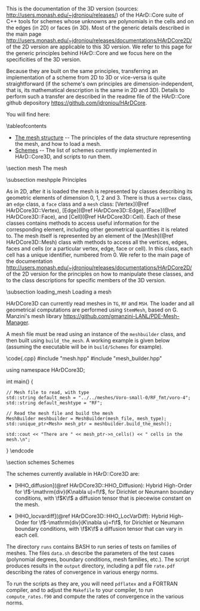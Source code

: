 
This is the documentation of the 3D version (sources: http://users.monash.edu/~jdroniou/releases/) of the HArD::Core suite of C++ tools for schemes whose unknowns are polynomials in the cells and on the edges (in 2D) or faces (in 3D). Most of the generic details described in the main page http://users.monash.edu/~jdroniou/releases/documentations/HArDCore2D/ of the 2D version are applicable to this 3D version. We refer to this page for the generic principles behind HArD::Core and we focus here on the specificities of the 3D version.

Because they are built on the same principles, transferring an implementation of a scheme from 2D to 3D or vice-versa is quite straightforward (if the scheme's own principles are dimension-independent, that is, its mathematical description is the same in 2D and 3D). Details to perform such a transfer are described in the readme file of the HArD::Core github depository
https://github.com/jdroniou/HArDCore.

You will find here:

\tableofcontents

* [The mesh structure](#mesh) -- The principles of the data structure representing the mesh, and how to load a mesh.
* [Schemes](#schemes) -- The list of schemes currently implemented in HArD::Core3D, and scripts to run them.

<a name="mesh">
\section mesh The mesh
</a>

\subsection meshpple Principles

As in 2D, after it is loaded the mesh is represented by classes describing its geometric elements of dimension 0, 1, 2 and 3. There is thus a `vertex` class, an `edge` class, a `face` class and a `mesh` class: [Vertex](@ref HArDCore3D::Vertex), [Edge](@ref HArDCore3D::Edge), [Face](@ref HArDCore3D::Face), and [Cell](@ref HArDCore3D::Cell). Each of these classes contains methods to access useful information for the corresponding element, including other geometrical quantities it is related to. The mesh itself is represented by an element of the [Mesh](@ref HArDCore3D::Mesh) class with methods to access all the vertices, edges, faces and cells (or a particular vertex, edge, face or cell). In this class, each cell has a unique identifier, numbered from 0. We refer to the main page of the documentation  http://users.monash.edu/~jdroniou/releases/documentations/HArDCore2D/ of the 2D version for the principles on how to manipulate these classes, and to the class descriptions for specific members of the 3D version.



\subsection loading_mesh Loading a mesh

HArDCore3D can currently read meshes in `TG`, `RF` and `MSH`. The loader and all geometrical computations are performed using `StemMesh`, based on G. Manzini's mesh library https://github.com/gmanzini-LANL/PDE-Mesh-Manager.

A mesh file must be read using an instance of the `meshbuilder` class, and then built using `build_the_mesh`.  A working example is given below (assuming the executable will be in `build/Schemes` for example).

\code{.cpp}
#include "mesh.hpp"
#include "mesh_builder.hpp"

using namespace HArDCore3D;

int main() {

	// Mesh file to read, with type
	std::string default_mesh = "../../meshes/Voro-small-0/RF_fmt/voro-4";
	std::string default_meshtype = "RF";

	// Read the mesh file and build the mesh
	MeshBuilder meshbuilder = MeshBuilder(mesh_file, mesh_type);
	std::unique_ptr<Mesh> mesh_ptr = meshbuilder.build_the_mesh();

	std::cout << "There are " << mesh_ptr->n_cells() << " cells in the mesh.\n";
}
\endcode


<a name="schemes">
\section schemes Schemes
</a>

The schemes currently available in HArD::Core3D are:

 - [HHO_diffusion](@ref HArDCore3D::HHO_Diffusion): Hybrid High-Order for \f$-\mathrm{div}(K\nabla u)=f\f$, for Dirichlet or Neumann boundary conditions, with \f$K\f$ a diffusion tensor that is piecewise constant on the mesh.

 - [HHO_locvardiff](@ref HArDCore3D::HHO_LocVarDiff): Hybrid High-Order for \f$-\mathrm{div}(K\nabla u)=f\f$, for Dirichlet or Neumann boundary conditions, with \f$K\f$ a diffusion tensor that can vary in each cell.

The directory `runs` contains BASH to run series of tests on families of meshes. The files `data.sh` describe the parameters of the test cases (polynomial degrees, boundary conditions, mesh families, etc.). The script produces results in the `output` directory, including a pdf file `rate.pdf` describing the rates of convergence in various energy norms.

To run the scripts as they are, you will need `pdflatex` and a FORTRAN compiler, and to adjust the `Makefile` to your compiler, to run `compute_rates.f90` and compute the rates of convergence in the various norms.




